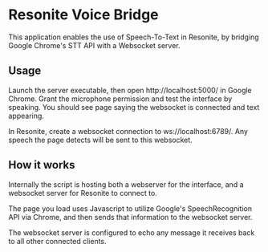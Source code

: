 # Resonite Voice Bridge

This application enables the use of Speech-To-Text in Resonite, by bridging Google Chrome's STT API with a Websocket server.

## Usage

Launch the server executable, then open http://localhost:5000/ in Google Chrome. Grant the microphone permission and test the interface by speaking. You should see page saying the websocket is connected and text appearing.

In Resonite, create a websocket connection to ws://localhost:6789/. Any speech the page detects will be sent to this websocket.

## How it works

Internally the script is hosting both a webserver for the interface, and a websocket server for Resonite to connect to.

The page you load uses Javascript to utilize Google's SpeechRecognition API via Chrome, and then sends that information to the websocket server.

The websocket server is configured to echo any message it receives back to all other connected clients.
